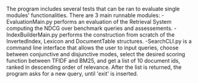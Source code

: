 The program includes several tests that can be ran to evaluate single modules' functionalities.
There are 3 main runnable modules:
-EvaluationMain.py performs an evaluation of the Retrieval System computing the NDCG over benchmark queries and assessements.
-IndexBuilderMain.py performs the construction from scratch of the InvertedIndex, Lexicon and DocumentTable structures.
-SearchCLI.py is a command line interface that allows the user to input queries, choose between conjunctive and disjunctive modes, 
  select the desired scoring function between TFIDF and BM25, and get a list of 10 document ids, ranked in descending order of relevance.
  After the list is returned, the program asks for a new query, until 'exit' is inserted.
